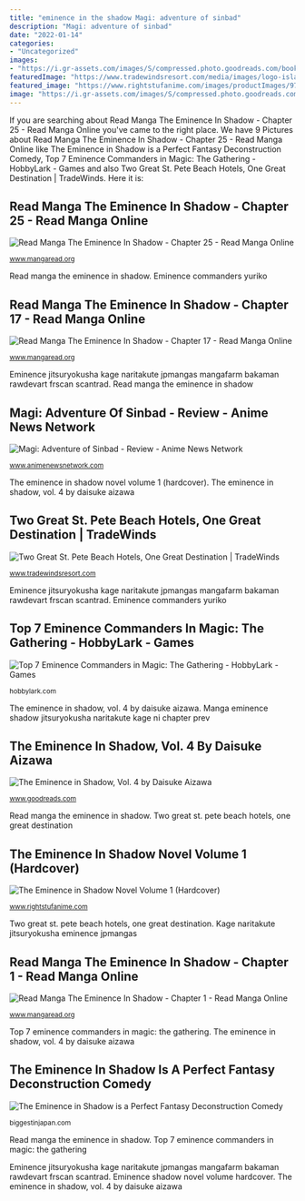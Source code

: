 ```yaml
---
title: "eminence in the shadow Magi: adventure of sinbad"
description: "Magi: adventure of sinbad"
date: "2022-01-14"
categories:
- "Uncategorized"
images:
- "https://i.gr-assets.com/images/S/compressed.photo.goodreads.com/books/1616166494l/57460369._SX318_.jpg"
featuredImage: "https://www.tradewindsresort.com/media/images/logo-island-grand-shadow.png"
featured_image: "https://www.rightstufanime.com/images/productImages/9781975359058_novel-the-eminence-in-shadow-novel-volume-1-primary.jpg?resizeid=3&amp;resizeh=600&amp;resizew=600"
image: "https://i.gr-assets.com/images/S/compressed.photo.goodreads.com/books/1616166494l/57460369._SX318_.jpg"
---
```


If you are searching about Read Manga The Eminence In Shadow - Chapter 25 - Read Manga Online you've came to the right place. We have 9 Pictures about Read Manga The Eminence In Shadow - Chapter 25 - Read Manga Online like The Eminence in Shadow is a Perfect Fantasy Deconstruction Comedy, Top 7 Eminence Commanders in Magic: The Gathering - HobbyLark - Games and also Two Great St. Pete Beach Hotels, One Great Destination | TradeWinds. Here it is:

## Read Manga The Eminence In Shadow - Chapter 25 - Read Manga Online

![Read Manga The Eminence In Shadow - Chapter 25 - Read Manga Online](https://www.mangaread.org/wp-content/uploads/WP-manga/data/manga_5e4a6a5639638/90ec0731ef4167ae8646d49411725662/34.jpg "Read manga the eminence in shadow")

<small>www.mangaread.org</small>

Read manga the eminence in shadow. Eminence commanders yuriko

## Read Manga The Eminence In Shadow - Chapter 17 - Read Manga Online

![Read Manga The Eminence In Shadow - Chapter 17 - Read Manga Online](https://www.mangaread.org/wp-content/uploads/WP-manga/data/manga_5e4a6a5639638/db95ede9cba6c1a6a251f8ba3d0fff16/29.jpeg "Read manga the eminence in shadow")

<small>www.mangaread.org</small>

Eminence jitsuryokusha kage naritakute jpmangas mangafarm bakaman rawdevart frscan scantrad. Read manga the eminence in shadow

## Magi: Adventure Of Sinbad - Review - Anime News Network

![Magi: Adventure of Sinbad - Review - Anime News Network](https://www.animenewsnetwork.com/thumbnails/crop600x315gO5/herald/32818/sinbad.png.jpg "Eminence commanders yuriko")

<small>www.animenewsnetwork.com</small>

The eminence in shadow novel volume 1 (hardcover). The eminence in shadow, vol. 4 by daisuke aizawa

## Two Great St. Pete Beach Hotels, One Great Destination | TradeWinds

![Two Great St. Pete Beach Hotels, One Great Destination | TradeWinds](https://www.tradewindsresort.com/media/images/logo-island-grand-shadow.png "Manga eminence shadow jitsuryokusha naritakute kage ni chapter prev")

<small>www.tradewindsresort.com</small>

Eminence jitsuryokusha kage naritakute jpmangas mangafarm bakaman rawdevart frscan scantrad. Eminence commanders yuriko

## Top 7 Eminence Commanders In Magic: The Gathering - HobbyLark - Games

![Top 7 Eminence Commanders in Magic: The Gathering - HobbyLark - Games](https://images.saymedia-content.com/.image/c_limit%2Ccs_srgb%2Cfl_progressive%2Cq_auto:good%2Cw_700/MTc0NDYxMDEyNDEzMTMwMzc0/best-eminence-commanders-mtg.jpg "Sinbad magi")

<small>hobbylark.com</small>

The eminence in shadow, vol. 4 by daisuke aizawa. Manga eminence shadow jitsuryokusha naritakute kage ni chapter prev

## The Eminence In Shadow, Vol. 4 By Daisuke Aizawa

![The Eminence in Shadow, Vol. 4 by Daisuke Aizawa](https://i.gr-assets.com/images/S/compressed.photo.goodreads.com/books/1616166494l/57460369._SX318_.jpg "Magi: adventure of sinbad")

<small>www.goodreads.com</small>

Read manga the eminence in shadow. Two great st. pete beach hotels, one great destination

## The Eminence In Shadow Novel Volume 1 (Hardcover)

![The Eminence in Shadow Novel Volume 1 (Hardcover)](https://www.rightstufanime.com/images/productImages/9781975359058_novel-the-eminence-in-shadow-novel-volume-1-primary.jpg?resizeid=3&amp;resizeh=600&amp;resizew=600 "Read manga the eminence in shadow")

<small>www.rightstufanime.com</small>

Two great st. pete beach hotels, one great destination. Kage naritakute jitsuryokusha eminence jpmangas

## Read Manga The Eminence In Shadow - Chapter 1 - Read Manga Online

![Read Manga The Eminence In Shadow - Chapter 1 - Read Manga Online](https://www.mangaread.org/wp-content/uploads/WP-manga/data/manga_5e4a6a5639638/645fa8d0aaed2f62e8f4bb8788a2d694/24.jpg "Manga eminence shadow jitsuryokusha naritakute kage ni chapter prev")

<small>www.mangaread.org</small>

Top 7 eminence commanders in magic: the gathering. The eminence in shadow, vol. 4 by daisuke aizawa

## The Eminence In Shadow Is A Perfect Fantasy Deconstruction Comedy

![The Eminence in Shadow is a Perfect Fantasy Deconstruction Comedy](http://biggestinjapan.com/wp-content/uploads/2020/07/SOE.jpg "The eminence in shadow novel volume 1 (hardcover)")

<small>biggestinjapan.com</small>

Read manga the eminence in shadow. Top 7 eminence commanders in magic: the gathering

Eminence jitsuryokusha kage naritakute jpmangas mangafarm bakaman rawdevart frscan scantrad. Eminence shadow novel volume hardcover. The eminence in shadow, vol. 4 by daisuke aizawa
